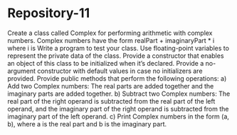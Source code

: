 # Repository-11
Create a class called Complex for performing arithmetic with complex numbers. Complex numbers have the form realPart + imaginaryPart * i where i is Write a program to test your class. Use floating-point variables to represent the private data of the class. Provide a constructor that enables an object of this class to be initialized when it’s declared. Provide a no-argument constructor with default values in case no initializers are provided. Provide public methods that perform the following operations: a) Add two Complex numbers: The real parts are added together and the imaginary parts are added together. b) Subtract two Complex numbers: The real part of the right operand is subtracted from the real part of the left operand, and the imaginary part of the right operand is subtracted from the imaginary part of the left operand. c) Print Complex numbers in the form (a, b), where a is the real part and b is the imaginary part.
